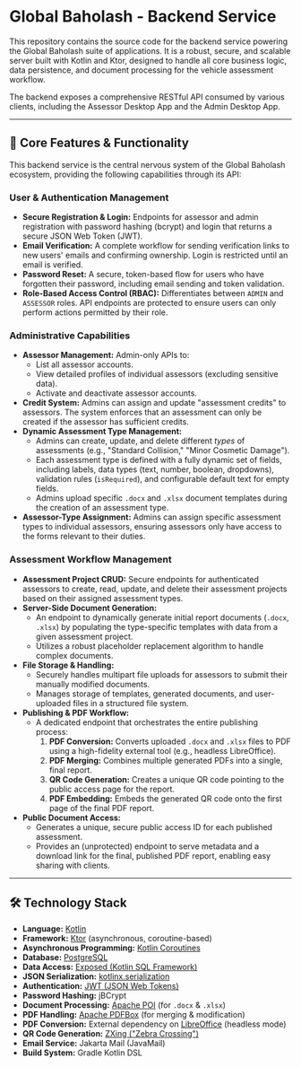 # Global Baholash - Backend Service

This repository contains the source code for the backend service powering the Global Baholash suite of applications. It is a robust, secure, and scalable server built with Kotlin and Ktor, designed to handle all core business logic, data persistence, and document processing for the vehicle assessment workflow.

The backend exposes a comprehensive RESTful API consumed by various clients, including the Assessor Desktop App and the Admin Desktop App.

---

## 🚀 Core Features & Functionality

This backend service is the central nervous system of the Global Baholash ecosystem, providing the following capabilities through its API:

### User & Authentication Management
-   **Secure Registration & Login:** Endpoints for assessor and admin registration with password hashing (bcrypt) and login that returns a secure JSON Web Token (JWT).
-   **Email Verification:** A complete workflow for sending verification links to new users' emails and confirming ownership. Login is restricted until an email is verified.
-   **Password Reset:** A secure, token-based flow for users who have forgotten their password, including email sending and token validation.
-   **Role-Based Access Control (RBAC):** Differentiates between `ADMIN` and `ASSESSOR` roles. API endpoints are protected to ensure users can only perform actions permitted by their role.

### Administrative Capabilities
-   **Assessor Management:** Admin-only APIs to:
    -   List all assessor accounts.
    -   View detailed profiles of individual assessors (excluding sensitive data).
    -   Activate and deactivate assessor accounts.
-   **Credit System:** Admins can assign and update "assessment credits" to assessors. The system enforces that an assessment can only be created if the assessor has sufficient credits.
-   **Dynamic Assessment Type Management:**
    -   Admins can create, update, and delete different *types* of assessments (e.g., "Standard Collision," "Minor Cosmetic Damage").
    -   Each assessment type is defined with a fully dynamic set of fields, including labels, data types (text, number, boolean, dropdowns), validation rules (`isRequired`), and configurable default text for empty fields.
    -   Admins upload specific `.docx` and `.xlsx` document templates during the creation of an assessment type.
-   **Assessor-Type Assignment:** Admins can assign specific assessment types to individual assessors, ensuring assessors only have access to the forms relevant to their duties.

### Assessment Workflow Management
-   **Assessment Project CRUD:** Secure endpoints for authenticated assessors to create, read, update, and delete their assessment projects based on their assigned assessment types.
-   **Server-Side Document Generation:**
    -   An endpoint to dynamically generate initial report documents (`.docx`, `.xlsx`) by populating the type-specific templates with data from a given assessment project.
    -   Utilizes a robust placeholder replacement algorithm to handle complex documents.
-   **File Storage & Handling:**
    -   Securely handles multipart file uploads for assessors to submit their manually modified documents.
    -   Manages storage of templates, generated documents, and user-uploaded files in a structured file system.
-   **Publishing & PDF Workflow:**
    -   A dedicated endpoint that orchestrates the entire publishing process:
        1.  **PDF Conversion:** Converts uploaded `.docx` and `.xlsx` files to PDF using a high-fidelity external tool (e.g., headless LibreOffice).
        2.  **PDF Merging:** Combines multiple generated PDFs into a single, final report.
        3.  **QR Code Generation:** Creates a unique QR code pointing to the public access page for the report.
        4.  **PDF Embedding:** Embeds the generated QR code onto the first page of the final PDF report.
-   **Public Document Access:**
    -   Generates a unique, secure public access ID for each published assessment.
    -   Provides an (unprotected) endpoint to serve metadata and a download link for the final, published PDF report, enabling easy sharing with clients.

---

## 🛠️ Technology Stack

-   **Language:** [Kotlin](https://kotlinlang.org/)
-   **Framework:** [Ktor](https://ktor.io/) (asynchronous, coroutine-based)
-   **Asynchronous Programming:** [Kotlin Coroutines](https://kotlinlang.org/docs/coroutines-overview.html)
-   **Database:** [PostgreSQL](https://www.postgresql.org/)
-   **Data Access:** [Exposed (Kotlin SQL Framework)](https://github.com/JetBrains/Exposed)
-   **JSON Serialization:** [kotlinx.serialization](https://github.com/Kotlin/kotlinx.serialization)
-   **Authentication:** [JWT (JSON Web Tokens)](https://jwt.io/)
-   **Password Hashing:** jBCrypt
-   **Document Processing:** [Apache POI](https://poi.apache.org/) (for `.docx` & `.xlsx`)
-   **PDF Handling:** [Apache PDFBox](https://pdfbox.apache.org/) (for merging & modification)
-   **PDF Conversion:** External dependency on [LibreOffice](https://www.libreoffice.org/) (headless mode)
-   **QR Code Generation:** [ZXing ("Zebra Crossing")](https://github.com/zxing/zxing)
-   **Email Service:** Jakarta Mail (JavaMail)
-   **Build System:** Gradle Kotlin DSL
